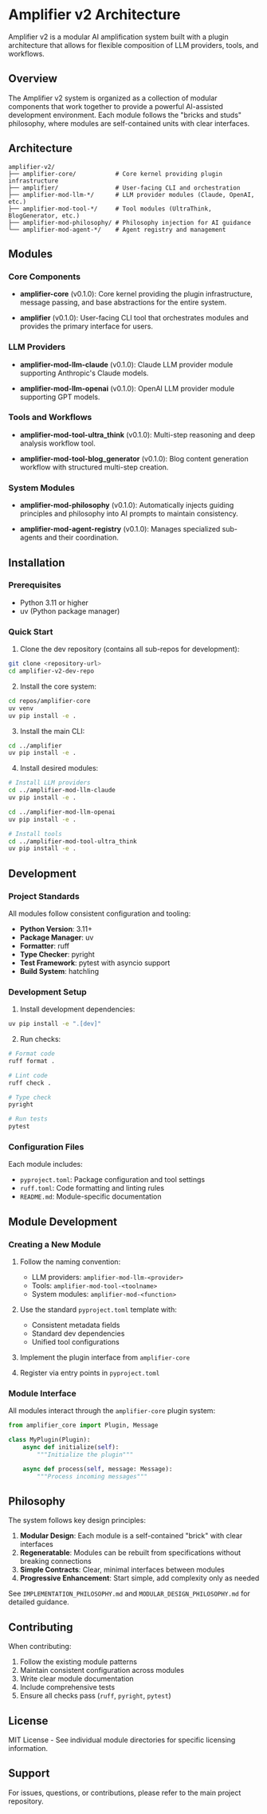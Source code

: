 # Amplifier v2 Architecture

Amplifier v2 is a modular AI amplification system built with a plugin architecture that allows for flexible composition of LLM providers, tools, and workflows.

## Overview

The Amplifier v2 system is organized as a collection of modular components that work together to provide a powerful AI-assisted development environment. Each module follows the "bricks and studs" philosophy, where modules are self-contained units with clear interfaces.

## Architecture

```
amplifier-v2/
├── amplifier-core/           # Core kernel providing plugin infrastructure
├── amplifier/                # User-facing CLI and orchestration
├── amplifier-mod-llm-*/      # LLM provider modules (Claude, OpenAI, etc.)
├── amplifier-mod-tool-*/     # Tool modules (UltraThink, BlogGenerator, etc.)
├── amplifier-mod-philosophy/ # Philosophy injection for AI guidance
└── amplifier-mod-agent-*/    # Agent registry and management
```

## Modules

### Core Components

- **amplifier-core** (v0.1.0): Core kernel providing the plugin infrastructure, message passing, and base abstractions for the entire system.

- **amplifier** (v0.1.0): User-facing CLI tool that orchestrates modules and provides the primary interface for users.

### LLM Providers

- **amplifier-mod-llm-claude** (v0.1.0): Claude LLM provider module supporting Anthropic's Claude models.

- **amplifier-mod-llm-openai** (v0.1.0): OpenAI LLM provider module supporting GPT models.

### Tools and Workflows

- **amplifier-mod-tool-ultra_think** (v0.1.0): Multi-step reasoning and deep analysis workflow tool.

- **amplifier-mod-tool-blog_generator** (v0.1.0): Blog content generation workflow with structured multi-step creation.

### System Modules

- **amplifier-mod-philosophy** (v0.1.0): Automatically injects guiding principles and philosophy into AI prompts to maintain consistency.

- **amplifier-mod-agent-registry** (v0.1.0): Manages specialized sub-agents and their coordination.

## Installation

### Prerequisites

- Python 3.11 or higher
- uv (Python package manager)

### Quick Start

1. Clone the dev repository (contains all sub-repos for development):

```bash
git clone <repository-url>
cd amplifier-v2-dev-repo
```

2. Install the core system:

```bash
cd repos/amplifier-core
uv venv
uv pip install -e .
```

3. Install the main CLI:

```bash
cd ../amplifier
uv pip install -e .
```

4. Install desired modules:

```bash
# Install LLM providers
cd ../amplifier-mod-llm-claude
uv pip install -e .

cd ../amplifier-mod-llm-openai
uv pip install -e .

# Install tools
cd ../amplifier-mod-tool-ultra_think
uv pip install -e .
```

## Development

### Project Standards

All modules follow consistent configuration and tooling:

- **Python Version**: 3.11+
- **Package Manager**: uv
- **Formatter**: ruff
- **Type Checker**: pyright
- **Test Framework**: pytest with asyncio support
- **Build System**: hatchling

### Development Setup

1. Install development dependencies:

```bash
uv pip install -e ".[dev]"
```

2. Run checks:

```bash
# Format code
ruff format .

# Lint code
ruff check .

# Type check
pyright

# Run tests
pytest
```

### Configuration Files

Each module includes:

- `pyproject.toml`: Package configuration and tool settings
- `ruff.toml`: Code formatting and linting rules
- `README.md`: Module-specific documentation

## Module Development

### Creating a New Module

1. Follow the naming convention:

   - LLM providers: `amplifier-mod-llm-<provider>`
   - Tools: `amplifier-mod-tool-<toolname>`
   - System modules: `amplifier-mod-<function>`

2. Use the standard `pyproject.toml` template with:

   - Consistent metadata fields
   - Standard dev dependencies
   - Unified tool configurations

3. Implement the plugin interface from `amplifier-core`

4. Register via entry points in `pyproject.toml`

### Module Interface

All modules interact through the `amplifier-core` plugin system:

```python
from amplifier_core import Plugin, Message

class MyPlugin(Plugin):
    async def initialize(self):
        """Initialize the plugin"""

    async def process(self, message: Message):
        """Process incoming messages"""
```

## Philosophy

The system follows key design principles:

1. **Modular Design**: Each module is a self-contained "brick" with clear interfaces
2. **Regeneratable**: Modules can be rebuilt from specifications without breaking connections
3. **Simple Contracts**: Clear, minimal interfaces between modules
4. **Progressive Enhancement**: Start simple, add complexity only as needed

See `IMPLEMENTATION_PHILOSOPHY.md` and `MODULAR_DESIGN_PHILOSOPHY.md` for detailed guidance.

## Contributing

When contributing:

1. Follow the existing module patterns
2. Maintain consistent configuration across modules
3. Write clear module documentation
4. Include comprehensive tests
5. Ensure all checks pass (`ruff`, `pyright`, `pytest`)

## License

MIT License - See individual module directories for specific licensing information.

## Support

For issues, questions, or contributions, please refer to the main project repository.
